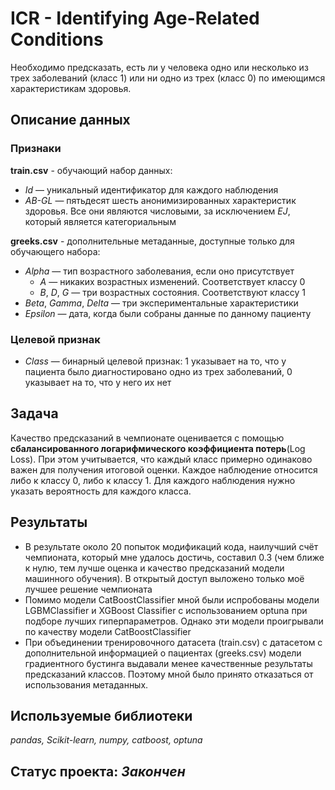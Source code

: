 # ICR - Identifying Age-Related Conditions

Необходимо предсказать, есть ли у человека одно или несколько из трех заболеваний (класс 1) или ни одно из трех (класс 0) по имеющимся характеристикам здоровья.

## Описание данных

### Признаки
**train.csv** - обучающий набор данных:
- *Id* — уникальный идентификатор для каждого наблюдения
- *AB-GL* — пятьдесят шесть анонимизированных характеристик здоровья. Все они являются числовыми, за исключением *EJ*, который является категориальным

**greeks.csv** - дополнительные метаданные, доступные только для обучающего набора:
- *Alpha* —  тип возрастного заболевания, если оно присутствует
  - *A* — никаких возрастных изменений. Соответствует классу 0
  - *B*, *D*, *G*  — три возрастных состояния. Соответствуют классу 1
- *Beta*, *Gamma*, *Delta* —  три экспериментальные характеристики
- *Epsilon* —  дата, когда были собраны данные по данному пациенту

### Целевой признак
- *Class* — бинарный целевой признак: 1 указывает на то, что у пациента было диагностировано одно из трех заболеваний, 0 указывает на то, что у него их нет

## Задача

Качество предсказаний в чемпионате оценивается с помощью **сбалансированного логарифмического коэффициента потерь**(Log Loss). При этом учитывается, что каждый класс примерно одинаково важен для получения итоговой оценки.
Каждое наблюдение относится либо к классу 0, либо к классу 1. Для каждого наблюдения нужно указать вероятность для каждого класса.

## Результаты

- В результате около 20 попыток модификаций кода, наилучший счёт чемпионата, который мне удалось достичь, составил 0.3 (чем ближе к нулю, тем лучше оценка и качество предсказаний модели машинного обучения). В открытый доступ выложено только моё лучшее решение чемпионата
- Помимо модели CatBoostClassifier мной были испробованы модели LGBMClassifier и XGBoost Classifier с использованием optuna при подборе лучших гиперпараметров. Однако эти модели проигрывали по качеству модели CatBoostClassifier
- При объединении тренировочного датасета (train.csv) с датасетом с дополнительной информацией о пациентах (greeks.csv) модели градиентного бустинга выдавали менее качественные результаты предсказаний классов. Поэтому мной было принято отказаться от использования метаданных.

## Используемые библиотеки

*pandas, Scikit-learn, numpy, catboost, optuna*

## Статус проекта: *Закончен*
